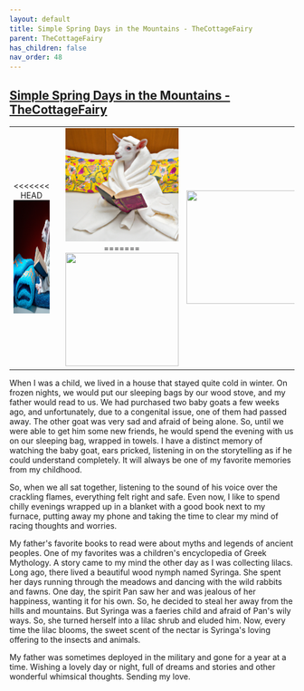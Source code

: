 ```yaml
---
layout: default
title: Simple Spring Days in the Mountains - TheCottageFairy
parent: TheCottageFairy
has_children: false
nav_order: 48
---
```


## [Simple Spring Days in the Mountains - TheCottageFairy](https://www.youtube.com/watch?v=ShexTHpgM_E)

<div>
<table align="center">
	<tr>
		<td align="center">
<<<<<<< HEAD
			<img src="../../assets/cottage_fairy_ai_generated_photos/Simple_Spring_Days_in_the_Mountains_-_TheCottageFairy-[ShexTHpgM_E]/generated_00.png" height="200" width="200"/>
		</td>
		<td align="center">
			<img src="../../assets/cottage_fairy_ai_generated_photos/Simple_Spring_Days_in_the_Mountains_-_TheCottageFairy-[ShexTHpgM_E]/generated_01.png" height="200" width="200"/>
		</td>
		<td align="center">
			<img src="../../assets/cottage_fairy_ai_generated_photos/Simple_Spring_Days_in_the_Mountains_-_TheCottageFairy-[ShexTHpgM_E]/generated_02.png" height="200" width="200"/>
=======
			<img src="../../posters/Simple_Spring_Days_in_the_Mountains_-_TheCottageFairy-[ShexTHpgM_E]/generated_00.png" height="200" width="200"/>
		</td>
		<td align="center">
			<img src="../../posters/Simple_Spring_Days_in_the_Mountains_-_TheCottageFairy-[ShexTHpgM_E]/generated_01.png" height="200" width="200"/>
		</td>
		<td align="center">
			<img src="../../posters/Simple_Spring_Days_in_the_Mountains_-_TheCottageFairy-[ShexTHpgM_E]/generated_02.png" height="200" width="200"/>
>>>>>>> ffe52613361410ad9d371a0f80e81de4dd24175f
		</td>
	</tr>
</table>
</div>

When I was a child, we lived in a house that stayed quite cold in winter. On frozen nights, we would put our sleeping bags by our wood stove, and my father would read to us. We had purchased two baby goats a few weeks ago, and unfortunately, due to a congenital issue, one of them had passed away. The other goat was very sad and afraid of being alone. So, until we were able to get him some new friends, he would spend the evening with us on our sleeping bag, wrapped in towels. I have a distinct memory of watching the baby goat, ears pricked, listening in on the storytelling as if he could understand completely. It will always be one of my favorite memories from my childhood.

So, when we all sat together, listening to the sound of his voice over the crackling flames, everything felt right and safe. Even now, I like to spend chilly evenings wrapped up in a blanket with a good book next to my furnace, putting away my phone and taking the time to clear my mind of racing thoughts and worries.

My father's favorite books to read were about myths and legends of ancient peoples. One of my favorites was a children's encyclopedia of Greek Mythology. A story came to my mind the other day as I was collecting lilacs. Long ago, there lived a beautiful wood nymph named Syringa. She spent her days running through the meadows and dancing with the wild rabbits and fawns. One day, the spirit Pan saw her and was jealous of her happiness, wanting it for his own. So, he decided to steal her away from the hills and mountains. But Syringa was a faeries child and afraid of Pan's wily ways. So, she turned herself into a lilac shrub and eluded him. Now, every time the lilac blooms, the sweet scent of the nectar is Syringa's loving offering to the insects and animals.

My father was sometimes deployed in the military and gone for a year at a time. Wishing a lovely day or night, full of dreams and stories and other wonderful whimsical thoughts. Sending my love.